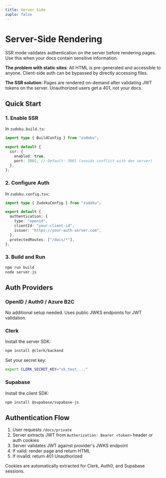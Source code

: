 ```yaml
---
title: Server Side
zuplo: false
---
```


# Server-Side Rendering

SSR mode validates authentication on the server before rendering pages. Use this when your docs
contain sensitive information.

**The problem with static sites**: All HTML is pre-generated and accessible to anyone. Client-side
auth can be bypassed by directly accessing files.

**The SSR solution**: Pages are rendered on-demand after validating JWT tokens on the server.
Unauthorized users get a 401, not your docs.

## Quick Start

### 1. Enable SSR

In `zudoku.build.ts`:

```typescript
import type { BuildConfig } from "zudoku";

export default {
  ssr: {
    enabled: true,
    port: 3001, // Default: 3001 (avoids conflict with dev server)
  },
};
```

### 2. Configure Auth

In `zudoku.config.tsx`:

```typescript
import type { ZudokuConfig } from "zudoku";

export default {
  authentication: {
    type: "openid",
    clientId: "your-client-id",
    issuer: "https://your-auth-server.com",
  },
  protectedRoutes: ["/docs/*"],
};
```

### 3. Build and Run

```bash
npm run build
node server.js
```

## Auth Providers

### OpenID / Auth0 / Azure B2C

No additional setup needed. Uses public JWKS endpoints for JWT validation.


### Clerk

Install the server SDK:

```bash
npm install @clerk/backend
```

Set your secret key:

```bash
export CLERK_SECRET_KEY="sk_test_..."
```


### Supabase

Install the client SDK:

```bash
npm install @supabase/supabase-js
```

## Authentication Flow

1. User requests `/docs/private`
2. Server extracts JWT from `Authorization: Bearer <token>` header or auth cookies
3. Server validates JWT against provider's JWKS endpoint
4. If valid: render page and return HTML
5. If invalid: return 401 Unauthorized

Cookies are automatically extracted for Clerk, Auth0, and Supabase sessions.
